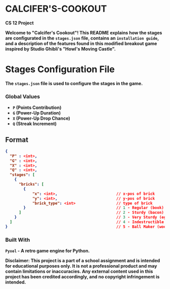 # CALCIFER'S-COOKOUT
<b>CS 12 Project

Welcome to "Calcifer's Cookout"! This README explains how the stages are configurated in the `stages.json` file, contains an `installation guide`, and a description of the features found in this modified breakout game inspired by Studio Ghibli's "Howl's Moving Castle".

# Stages Configuration File

The `stages.json` file is used to configure the stages in the game.
### Global Values

- `P` (Points Contribution)
- `G` (Power-Up Duration)
- `X` (Power-Up Drop Chance)
- `Q` (Streak Increment)

## Format

```json
{
  "P" : <int>,
  "G" : <int>,
  "X" : <int>,
  "Q" : <int>,
  "stages": [
    {
      "bricks": [           
        {
            "x": <int>,                          // x-pos of brick
            "y": <int>,                          // y-pos of brick
            "brick_type": <int>                  // type of brick
        }                                        // 1 - Regular (book)
      ]                                          // 2 - Sturdy (bacon)
    }                                            // 3 - Very Sturdy (egg)
  ]                                              // 4 - Indestructible (stone slab)
}                                                // 5 - Ball Maker (wood)
```

### Built With

`Pyxel` - A retro game engine for Python.

<b>Disclaimer:
This project is a part of a school assignment and is intended for educational purposes only. It is not a professional product and may contain limitations or inaccuracies. Any external content used in this project has been credited accordingly, and no copyright infringement is intended.
